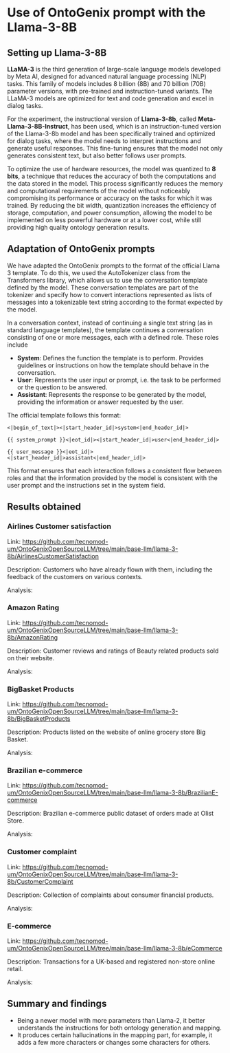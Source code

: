 # Use of OntoGenix prompt with the Llama-3-8B

## Setting up Llama-3-8B

**LLaMA-3** is the third generation of large-scale language models developed by Meta AI, designed for advanced natural language processing (NLP) tasks.  This family of models includes 8 billion (8B) and 70 billion (70B) parameter versions, with pre-trained and instruction-tuned variants. The LLaMA-3 models are optimized for text and code generation and excel in dialog tasks. 

For the experiment, the instructional version of **Llama-3-8b**, called **Meta-Llama-3-8B-Instruct**, has been used, which is an instruction-tuned version of the Llama-3-8b model and has been specifically trained and optimized for dialog tasks, where the model needs to interpret instructions and generate useful responses. This fine-tuning ensures that the model not only generates consistent text, but also better follows user prompts. 

To optimize the use of hardware resources, the model was quantized to **8 bits**, a technique that reduces the accuracy of both the computations and the data stored in the model. This process significantly reduces the memory and computational requirements of the model without noticeably compromising its performance or accuracy on the tasks for which it was trained. By reducing the bit width, quantization increases the efficiency of storage, computation, and power consumption, allowing the model to be implemented on less powerful hardware or at a lower cost, while still providing high quality ontology generation results.

## Adaptation of OntoGenix prompts

We have adapted the OntoGenix prompts to the format of the official Llama 3 template. To do this, we used the AutoTokenizer class from the Transformers library, which allows us to use the conversation template defined by the model. These conversation templates are part of the tokenizer and specify how to convert interactions represented as lists of messages into a tokenizable text string according to the format expected by the model.

In a conversation context, instead of continuing a single text string (as in standard language templates), the template continues a conversation consisting of one or more messages, each with a defined role. These roles include

- **System**: Defines the function the template is to perform. Provides guidelines or instructions on how the template should behave in the conversation.
- **User**: Represents the user input or prompt, i.e. the task to be performed or the question to be answered.
- **Assistant**: Represents the response to be generated by the model, providing the information or answer requested by the user.

The official template follows this format:

```
<|begin_of_text|><|start_header_id|>system<|end_header_id|>

{{ system_prompt }}<|eot_id|><|start_header_id|>user<|end_header_id|>

{{ user_message }}<|eot_id|><|start_header_id|>assistant<|end_header_id|>
```

This format ensures that each interaction follows a consistent flow between roles and that the information provided by the model is consistent with the user prompt and the instructions set in the system field.

## Results obtained

### Airlines Customer satisfaction

Link: https://github.com/tecnomod-um/OntoGenixOpenSourceLLM/tree/main/base-llm/llama-3-8b/AirlinesCustomerSatisfaction

Description: Customers who have already flown with them, including the feedback of the customers on various contexts. 

Analysis: 

### Amazon Rating

Link: https://github.com/tecnomod-um/OntoGenixOpenSourceLLM/tree/main/base-llm/llama-3-8b/AmazonRating

Description: Customer reviews and ratings of Beauty related products sold on their website.

Analysis: 

### BigBasket Products

Link: https://github.com/tecnomod-um/OntoGenixOpenSourceLLM/tree/main/base-llm/llama-3-8b/BigBasketProducts

Description: Products listed on the website of online grocery store Big Basket.

Analysis: 

###  Brazilian e-commerce

Link: https://github.com/tecnomod-um/OntoGenixOpenSourceLLM/tree/main/base-llm/llama-3-8b/BrazilianE-commerce

Description: Brazilian e-commerce public dataset of orders made at Olist Store.

Analysis: 

### Customer complaint

Link: https://github.com/tecnomod-um/OntoGenixOpenSourceLLM/tree/main/base-llm/llama-3-8b/CustomerComplaint

Description: Collection of complaints about consumer financial products.

Analysis: 

### E-commerce

Link: https://github.com/tecnomod-um/OntoGenixOpenSourceLLM/tree/main/base-llm/llama-3-8b/eCommerce

Description: Transactions for a UK-based and registered non-store online retail.

Analysis: 

## Summary and findings

- Being a newer model with more parameters than Llama-2, it better understands the instructions for both ontology generation and mapping.
- It produces certain hallucinations in the mapping part, for example, it adds a few more characters or changes some characters for others. 
